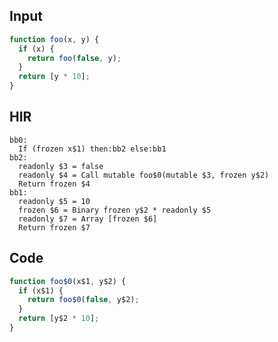 
## Input

```javascript
function foo(x, y) {
  if (x) {
    return foo(false, y);
  }
  return [y * 10];
}

```

## HIR

```
bb0:
  If (frozen x$1) then:bb2 else:bb1
bb2:
  readonly $3 = false
  readonly $4 = Call mutable foo$0(mutable $3, frozen y$2)
  Return frozen $4
bb1:
  readonly $5 = 10
  frozen $6 = Binary frozen y$2 * readonly $5
  readonly $7 = Array [frozen $6]
  Return frozen $7
```

## Code

```javascript
function foo$0(x$1, y$2) {
  if (x$1) {
    return foo$0(false, y$2);
  }
  return [y$2 * 10];
}

```
      